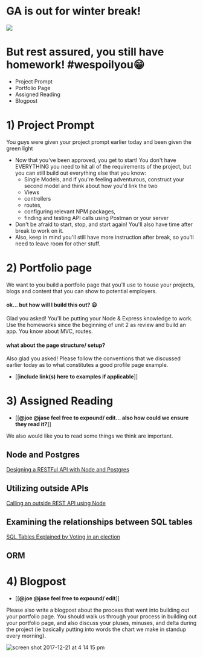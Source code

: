 # GA is out for winter break!

![](https://media.giphy.com/media/3o84sHZ1291qLdjhGU/giphy.gif)

# But rest assured, you still have homework! #wespoilyou:grin:

-  Project Prompt
-  Portfolio Page
-  Assigned Reading
-  Blogpost


# 1) Project Prompt
You guys were given your project prompt earlier today and been given the green light  
- Now that you've been approved, you get to start! You don't have EVERYTHING you need to hit all of the requirements of the project, but you can still build out everything else that you know: 
  - Single Models, and if you're feeling adventurous, construct your second model and think about how you'd link the two 
  - Views 
  - controllers 
  - routes, 
  - configuring relevant NPM packages, 
  - finding and testing API calls using Postman or your server
- Don't be afraid to start, stop, and start again! You'll also have time after break to work on it.
- Also, keep in mind you'll still have more instruction after break, so you'll need to leave room for other stuff.
# 2) Portfolio page 
We want to you build a portfolio page that you'll use to house your projects, blogs and content that you can show to potential employers.

#### ok... but how will I build this out? :frowning:
Glad you asked! You'll be putting your Node & Express knowledge to work. Use the homeworks since the beginning of unit 2 as review and build an app. You know about MVC, routes.

#### what about the page structure/ setup?
Also glad you asked! Please follow the conventions that we discussed earlier today as to what constitutes a good profile page example. 
-  [[**include link(s) here to examples if applicable**]]


# 3) Assigned Reading 
-  [[**@joe @jase feel free to expound/ edit... also how could we ensure they read it?**]]

We also would like you to read some things we think are important.  

## Node and Postgres
[Designing a RESTFul API with Node and Postgres](http://mherman.org/blog/2016/03/13/designing-a-restful-api-with-node-and-postgres/#.WjyIWFQ-fR0)

## Utilizing outside APIs
[Calling an outside REST API using Node](https://www.rapiddg.com/blog/calling-rest-api-nodejs-script)

## Examining the relationships between SQL tables 
[SQL Tables Explained by Voting in an election](https://medium.freecodecamp.org/sql-tables-explained-by-voting-in-the-infamous-2016-election-de638dd9db7)

## ORM
<!---
[Object-Relational Mapping in Node.js](https://www.codementor.io/hari577/object-relational-mapping-in-nodejs-with-sequelize-du1088h3l)
--->

### 

# 4) Blogpost
-  [[**@joe @jase feel free to expound/ edit**]]

Please also write a blogpost about the process that went into building out your portfolio page.
You should walk us through your process in building out your portfolio page, and also discuss your pluses, minuses, and delta during the project (ie basically putting into words the chart we make in standup every morning). 


![screen shot 2017-12-21 at 4 14 15 pm](https://git.generalassemb.ly/storage/user/8723/files/0a739cec-e66a-11e7-9e2d-a97e84b706d4)



